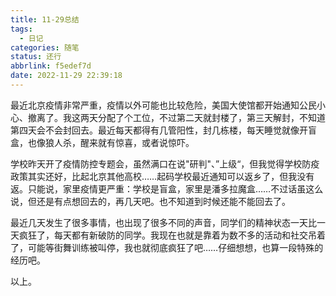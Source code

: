 ```yaml
---
title: 11-29总结
tags:
  - 日记
categories: 随笔
status: 还行
abbrlink: f5edef7d
date: 2022-11-29 22:39:18
---
```


最近北京疫情非常严重，疫情以外可能也比较危险，美国大使馆都开始通知公民小心、撤离了。我这两天分配了个工位，不过第二天就封楼了，第三天解封，不知道第四天会不会封回去。最近每天都得有几管阳性，封几栋楼，每天睡觉就像开盲盒，也像狼人杀，醒来就有惊喜，或者说惊吓。

学校昨天开了疫情防控专题会，虽然满口在说"研判"、”上级“，但我觉得学校防疫政策其实还好，比起北京其他高校……起码学校最近通知可以返乡了，但我没有返。只能说，家里疫情更严重：学校是盲盒，家里是潘多拉魔盒……不过话虽这么说，但还是有点想回去的，再几天吧。也不知道到时候还能不能回去了。

最近几天发生了很多事情，也出现了很多不同的声音，同学们的精神状态一天比一天疯狂了，每天都有新破防的同学。我现在也就是靠着为数不多的活动和社交吊着了，可能等街舞训练被叫停，我也就彻底疯狂了吧……仔细想想，也算一段特殊的经历吧。

以上。
